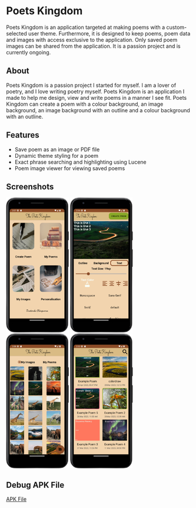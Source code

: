 # Poets Kingdom

Poets Kingdom is an application targeted at making poems with a custom-selected user theme. 
Furthermore, it is designed to keep poems, poem data and images with access exclusive to the application.
Only saved poem images can be shared from the application. It is a passion project and is currently ongoing.

## About

Poets Kingdom is a passion project I started for myself. I am a lover of poetry, and I love writing poetry myself. Poets Kingdom is an application I made to help me design, view and write poems in a manner I see fit. Poets Kingdom can create a poem with a colour background, an image background, an image background with an outline and a colour background with an outline.

## Features
- Save poem as an image or PDF file
- Dynamic theme styling for a poem
- Exact phrase searching and highlighting using Lucene
- Poem image viewer for viewing saved poems

## Screenshots

<img src="app/Application Screenshots/Home Screen.png" width="170"> <img src="app/Application Screenshots/Create Poem.png" width="170">
<img src="app/Application Screenshots/My Images.png" width="170"> <img src="app/Application Screenshots/My Poems.png" width="170">

## Debug APK File

[APK File](https://github.com/tinochings/PoetsKingdom/blob/master/app/Debug%20APK/app-debug.apk)
